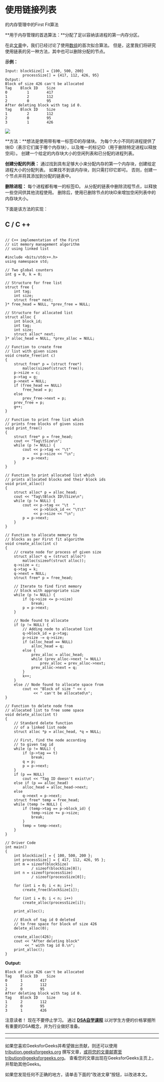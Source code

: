 # 使用链接列表

的内存管理中的First Fit算法

**用于内存管理的首选算法：**分配了足以容纳该进程的第一内存分区。

在此[文章](https://www.geeksforgeeks.org/program-first-fit-algorithm-memory-management/?ref=rp)中，我们已经讨论了使用[数组](https://www.geeksforgeeks.org/introduction-to-arrays/)的首次拟合算法。 但是，这里我们将研究使用链表的另一种方法，其中也可以删除分配的节点。

**示例：**

```
Input: blockSize[] = {100, 500, 200}
        processSize[] = {417, 112, 426, 95} 
Output:
Block of size 426 can't be allocated
Tag    Block ID    Size
0         1        417
1         2        112
2         0        95
After deleting block with tag id 0.
Tag    Block ID    Size
1         2        112
2         0        95
3         1        426

```

[![](img/95bf5b2d33712a78e257b389241d0d67.png)](https://media.geeksforgeeks.org/wp-content/uploads/20200528181214/fkjd.jpg)

**方法：**想法是使用带有唯一标签ID的存储块。 为每个大小不同的进程提供了块ID（表示它们属于哪个内存块），以及唯一的标记ID（用于删除特定进程以释放空间）。 创建一个给定的内存块大小的空闲列表和已分配的进程列表。

**创建分配的列表：**
通过找到具有足够大小来分配内存的第一个内存块，创建给定进程大小的分配列表。 如果找不到该内存块，则只需打印它即可。 否则，创建一个节点并将其添加到分配的链表中。

**删除进程：**
每个进程都有唯一的标签ID。 从分配的链表中删除流程节点，以释放一些空间供其他流程使用。 删除后，使用已删除节点的块ID来增加空闲列表中的内存块大小。

下面是该方法的实现：

## C / C ++

```

// C++ implementation of the First 
// sit memory management algorithm 
// using linked list 

#include <bits/stdc++.h> 
using namespace std; 

// Two global counters 
int g = 0, k = 0; 

// Structure for free list 
struct free { 
    int tag; 
    int size; 
    struct free* next; 
}* free_head = NULL, *prev_free = NULL; 

// Structure for allocated list 
struct alloc { 
    int block_id; 
    int tag; 
    int size; 
    struct alloc* next; 
}* alloc_head = NULL, *prev_alloc = NULL; 

// Function to create free 
// list with given sizes 
void create_free(int c) 
{ 
    struct free* p = (struct free*) 
        malloc(sizeof(struct free)); 
    p->size = c; 
    p->tag = g; 
    p->next = NULL; 
    if (free_head == NULL) 
        free_head = p; 
    else
        prev_free->next = p; 
    prev_free = p; 
    g++; 
} 

// Function to print free list which 
// prints free blocks of given sizes 
void print_free() 
{ 
    struct free* p = free_head; 
    cout << "Tag\tSize\n"; 
    while (p != NULL) { 
        cout << p->tag << "\t"
             << p->size << "\n"; 
        p = p->next; 
    } 
} 

// Function to print allocated list which 
// prints allocated blocks and their block ids 
void print_alloc() 
{ 
    struct alloc* p = alloc_head; 
    cout << "Tag\tBlock ID\tSize\n"; 
    while (p != NULL) { 
        cout << p->tag << "\t  "
             << p->block_id << "\t\t"
             << p->size << "\n"; 
        p = p->next; 
    } 
} 

// Function to allocate memory to 
// blocks as per First fit algorithm 
void create_alloc(int c) 
{ 
    // create node for process of given size 
    struct alloc* q = (struct alloc*) 
        malloc(sizeof(struct alloc)); 
    q->size = c; 
    q->tag = k; 
    q->next = NULL; 
    struct free* p = free_head; 

    // Iterate to find first memory 
    // block with appropriate size 
    while (p != NULL) { 
        if (q->size <= p->size) 
            break; 
        p = p->next; 
    } 

    // Node found to allocate 
    if (p != NULL) { 
        // Adding node to allocated list 
        q->block_id = p->tag; 
        p->size -= q->size; 
        if (alloc_head == NULL) 
            alloc_head = q; 
        else { 
            prev_alloc = alloc_head; 
            while (prev_alloc->next != NULL) 
                prev_alloc = prev_alloc->next; 
            prev_alloc->next = q; 
        } 
        k++; 
    } 
    else // Node found to allocate space from 
        cout << "Block of size " << c 
             << " can't be allocated\n"; 
} 

// Function to delete node from 
// allocated list to free some space 
void delete_alloc(int t) 
{ 
    // Standard delete function 
    // of a linked list node 
    struct alloc *p = alloc_head, *q = NULL; 

    // First, find the node according 
    // to given tag id 
    while (p != NULL) { 
        if (p->tag == t) 
            break; 
        q = p; 
        p = p->next; 
    } 
    if (p == NULL) 
        cout << "Tag ID doesn't exist\n"; 
    else if (p == alloc_head) 
        alloc_head = alloc_head->next; 
    else
        q->next = p->next; 
    struct free* temp = free_head; 
    while (temp != NULL) { 
        if (temp->tag == p->block_id) { 
            temp->size += p->size; 
            break; 
        } 
        temp = temp->next; 
    } 
} 

// Driver Code 
int main() 
{ 
    int blockSize[] = { 100, 500, 200 }; 
    int processSize[] = { 417, 112, 426, 95 }; 
    int m = sizeof(blockSize) 
            / sizeof(blockSize[0]); 
    int n = sizeof(processSize) 
            / sizeof(processSize[0]); 

    for (int i = 0; i < m; i++) 
        create_free(blockSize[i]); 

    for (int i = 0; i < n; i++) 
        create_alloc(processSize[i]); 

    print_alloc(); 

    // Block of tag id 0 deleted 
    // to free space for block of size 426 
    delete_alloc(0); 

    create_alloc(426); 
    cout << "After deleting block"
         << " with tag id 0.\n"; 
    print_alloc(); 
} 

```

**Output:**

```
Block of size 426 can't be allocated
Tag    Block ID    Size
0      1        417
1      2        112
2      0        95
After deleting block with tag id 0.
Tag    Block ID    Size
1      2        112
2      0        95
3      1        426

```

注意读者！ 现在不要停止学习。 通过 [**DSA自学课程**](https://practice.geeksforgeeks.org/courses/dsa-self-paced?utm_source=geeksforgeeks&utm_medium=article&utm_campaign=gfg_article_dsa_content_bottom) 以对学生方便的价格掌握所有重要的DSA概念，并为行业做好准备。

* * *

* * *

如果您喜欢GeeksforGeeks并希望做出贡献，则还可以使用 [tribution.geeksforgeeks.org](https://contribute.geeksforgeeks.org/) 撰写文章，或将您的文章邮寄至tribution@geeksforgeeks.org。 查看您的文章出现在GeeksforGeeks主页上，并帮助其他Geeks。

如果您发现任何不正确的地方，请单击下面的“改进文章”按钮，以改进本文。